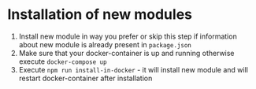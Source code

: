 # Installation of new modules

1. Install new module in way you prefer or skip this step if information about new module is already present in ```package.json```
2. Make sure that your docker-container is up and running otherwise execute ```docker-compose up```
3. Execute ```npm run install-in-docker``` - it will install new module and will restart docker-container after installation